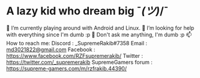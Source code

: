 # A lazy kid who dream big ¯_(ツ)_/¯
  🔭 I’m currently playing around with Android and Linux.
  🤔 I’m looking for help with everything since I'm dumb :p
  💬 Don't ask me anything, I'm dumb :p
  📫 How to reach me:
  Discord : _SupremeRakib#7358
  Email : md3021822@gmail.com
  Facebook : https://www.facebook.com/RZFsupremerakib/
  Twitter : https://twitter.com/_supremerakib
  SupremeGamers forum : https://supreme-gamers.com/m/rzfrakib.44390/
